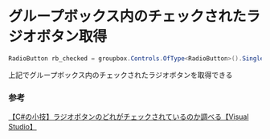 # グループボックス内のチェックされたラジオボタン取得

```c#
RadioButton rb_checked = groupbox.Controls.OfType<RadioButton>().SingleOrDefault(rb => rb.Checked == true);
```

上記でグループボックス内のチェックされたラジオボタンを取得できる

### 参考

[【C\#の小技】ラジオボタンのどれがチェックされているのか調べる【Visual Studio】](https://www.wareko.jp/blog/which-of-the-radio-buttons-are-checked-csharp)